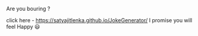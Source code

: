 Are you bouring ?

click here - https://satyajitlenka.github.io/JokeGenerator/
I promise you will feel Happy 😃
